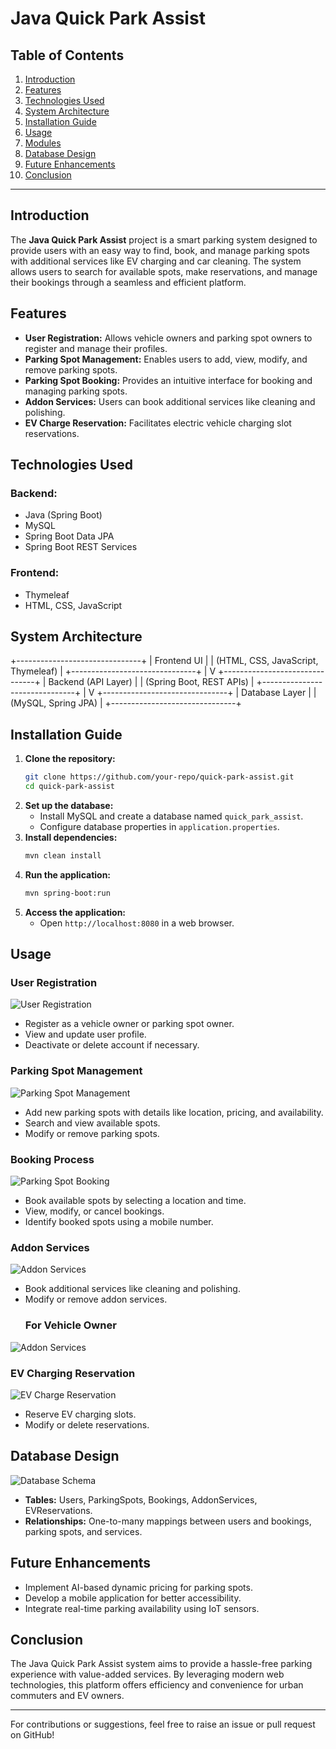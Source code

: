 # Java Quick Park Assist

## Table of Contents
1. [Introduction](#introduction)
2. [Features](#features)
3. [Technologies Used](#technologies-used)
4. [System Architecture](#system-architecture)
5. [Installation Guide](#installation-guide)
6. [Usage](#usage)
7. [Modules](#modules)
8. [Database Design](#database-design)
9. [Future Enhancements](#future-enhancements)
10. [Conclusion](#conclusion)

---

## Introduction
The **Java Quick Park Assist** project is a smart parking system designed to provide users with an easy way to find, book, and manage parking spots with additional services like EV charging and car cleaning. The system allows users to search for available spots, make reservations, and manage their bookings through a seamless and efficient platform.

## Features
- **User Registration:** Allows vehicle owners and parking spot owners to register and manage their profiles.
- **Parking Spot Management:** Enables users to add, view, modify, and remove parking spots.
- **Parking Spot Booking:** Provides an intuitive interface for booking and managing parking spots.
- **Addon Services:** Users can book additional services like cleaning and polishing.
- **EV Charge Reservation:** Facilitates electric vehicle charging slot reservations.

## Technologies Used
### Backend:
- Java (Spring Boot)
- MySQL
- Spring Boot Data JPA
- Spring Boot REST Services

### Frontend:
- Thymeleaf
- HTML, CSS, JavaScript

## System Architecture
+-------------------------------+
|         Frontend UI           |
| (HTML, CSS, JavaScript, Thymeleaf) |
+-------------------------------+
              |
              V
+-------------------------------+
|         Backend (API Layer)   |
|  (Spring Boot, REST APIs)     |
+-------------------------------+
              |
              V
+-------------------------------+
|         Database Layer        |
|       (MySQL, Spring JPA)     |
+-------------------------------+


## Installation Guide
1. **Clone the repository:**
   ```sh
   git clone https://github.com/your-repo/quick-park-assist.git
   cd quick-park-assist
   ```
2. **Set up the database:**
   - Install MySQL and create a database named `quick_park_assist`.
   - Configure database properties in `application.properties`.
3. **Install dependencies:**
   ```sh
   mvn clean install
   ```
4. **Run the application:**
   ```sh
   mvn spring-boot:run
   ```
5. **Access the application:**
   - Open `http://localhost:8080` in a web browser.

## Usage
### User Registration
![User Registration](./images/user_registration.jpeg)
- Register as a vehicle owner or parking spot owner.
- View and update user profile.
- Deactivate or delete account if necessary.

### Parking Spot Management
![Parking Spot Management](./images/parking_spot_management.jpeg)
- Add new parking spots with details like location, pricing, and availability.
- Search and view available spots.
- Modify or remove parking spots.

### Booking Process
![Parking Spot Booking](./images/parking_spot_booking.jpeg)
- Book available spots by selecting a location and time.
- View, modify, or cancel bookings.
- Identify booked spots using a mobile number.

### Addon Services
![Addon Services](./images/addon_service_user.jpeg)
- Book additional services like cleaning and polishing.
- Modify or remove addon services.
    ### For Vehicle Owner 
![Addon Services](./images/addon_service_owner.jpeg)

### EV Charging Reservation
![EV Charge Reservation](./images/ev_charge_reservation.jpeg)
- Reserve EV charging slots.
- Modify or delete reservations.

## Database Design
![Database Schema](./images/database_schema.jpeg)
- **Tables:** Users, ParkingSpots, Bookings, AddonServices, EVReservations.
- **Relationships:** One-to-many mappings between users and bookings, parking spots, and services.

## Future Enhancements
- Implement AI-based dynamic pricing for parking spots.
- Develop a mobile application for better accessibility.
- Integrate real-time parking availability using IoT sensors.

## Conclusion
The Java Quick Park Assist system aims to provide a hassle-free parking experience with value-added services. By leveraging modern web technologies, this platform offers efficiency and convenience for urban commuters and EV owners.

---
For contributions or suggestions, feel free to raise an issue or pull request on GitHub!

